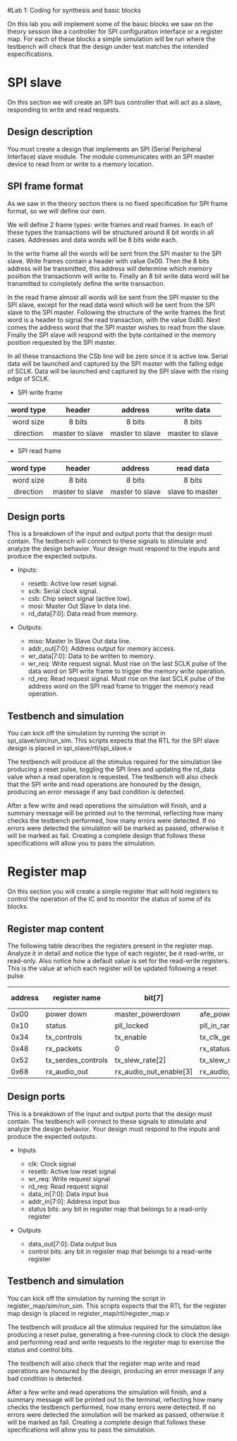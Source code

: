#Lab 1: Coding for synthesis and basic blocks

On this lab you will implement some of the basic blocks we saw on the theory session like a controller for SPI configuration interface or a register map. For each of these blocks a simple simulation will be run where the testbench will check that the design under test matches the intended especifications.


# SPI slave
On this section we will create an SPI bus controller that will act as a slave, responding to write and read requests.

## Design description
You must create a design that implements an SPI (Serial Peripheral Interface) slave module. The module communicates with an SPI master device to read from or write to a memory location.

## SPI frame format
As we saw in the theory section there is no fixed specification for SPI frame format, so we will define our own.

We will define 2 frame types: write frames and read frames. In each of these types the transactions will be structured around 8 bit words in all cases. Addresses and data words will be 8 bits wide each.

In the write frame all the words will be sent from the SPI master to the SPI slave. Write frames contain a header with value 0x00. Then the 8 bits address will be transmitted, this address will determine which memory position the transactionm will write to. Finally an 8 bit write data word will be transmitted to completely define the write transaction.

In the read frame almost all words will be sent from the SPI master to the SPI slave, except for the read data word which will be sent from the SPI slave to the SPI master. Following the structure of the write frames the first word is a header to signal the read transaction, with the value 0x80. Next comes the address word that the SPI master wishes to read from the slave. Finally the SPI slave will respond with the byte contained in the memory position requested by the SPI master.

In all these transactions the CSb line will be zero since it is active low. Serial data will be launched and captured by the SPI master with the falling edge of SCLK. Data will be launched and captured by the SPI slave with the rising edge of SCLK.

- SPI write frame

|word type| header 	| address 	| write data 	|
|:---:|:---:|:---:|:---:|
|word size|8 bits|8 bits| 8 bits|
|direction|master to slave|master to slave|master to slave|

- SPI read frame

|word type| header 	| address 	| read data 	|
|:---:|:---:|:---:|:---:|
|word size|8 bits|8 bits| 8 bits|
|direction|master to slave|master to slave|slave to master|


## Design ports

This is a breakdown of the input and output ports that the design must contain. The testbench will connect to these signals to stimulate and analyze the design behavior. Your design must respond to the inputs and produce the expected outputs.

- Inputs: 

    - resetb: Active low reset signal.
    - sclk: Serial clock signal.
    - csb: Chip select signal (active low).
    - mosi: Master Out Slave In data line.
    - rd_data[7:0]: Data read from memory.

- Outputs:

    - miso: Master In Slave Out data line.
    - addr_out[7:0]: Address output for memory access.
    - wr_data[7:0]: Data to be written to memory.
    - wr_req: Write request signal. Must rise on the last SCLK pulse of the data word on SPI write frame to trigger the memory write operation.
    - rd_req: Read request signal. Must rise on the last SCLK pulse of the address word on the SPI read frame to trigger the memory read operation.

## Testbench and simulation

You can kick off the simulation by running the script in spi_slave/sim/run_sim. This scripts expects that the RTL for the SPI slave design is placed in spi_slave/rtl/spi_slave.v

The testbench will produce all the stimulus required for the simulation like producing a reset pulse, toggling the SPI lines and updating the rd_data value when a read operation is requested. The testbench will also check that the SPI write and read operations are honoured by the design, producing an error message if any bad condition is detected.

After a few write and read operations the simulation will finish, and a summary message will be printed out to the terminal, reflecting how many checks the testbench performed, how many errors were detected. If no errors were detected the simulation will be marked as passed, otherwise it will be marked as fail. Creating a complete design that follows these specifications will allow you to pass the simulation.

# Register map

On this section you will create a simple register that will hold registers to control the operation of the IC and to monitor the status of some of its blocks.

## Register map content
The following table describes the registers present in the register map. Analyze it in detail and notice the type of each register, be it read-write, or read-only. Also notice how a default value is set for the read-write registers. This is the value at which each register will be updated following a reset pulse.


| address 	| register name 	| bit[7] 	| bit[6] 	| bit[5] 	| bit[4] 	| bit[3] 	| bit[2] 	| bit[1] 	| bit[0] 	| default value 	| type 	|
|---------	|---------------	|--------	|--------	|--------	|--------	|--------	|--------	|--------	|--------	|---------------	|------	|
|0x00|power down|master_powerdown|afe_powerdown|aaf_powerdown|pga_powerdown|pll_powerdown|pads_powerdown|0|0|0x80|read/write|
|0x10|status|pll_locked|pll_in_range|pga_saturate|vco_gear[1]|vco_gear[0]|0|0|0|NA|read-only|
|0x34|tx_controls|tx_enable|tx_clk_gen_enable|tx_despreader_enable|tx_freq_diversity_enable|tx_lane_sel[1]|tx_lane_sel[0]|0|0|0x84|read/write|
|0x48|rx_packets|0|rx_status_packet_detected|rx_infoframe_detected|rx_color_correct_detected|rx_content_protection_detected|rx_video_id_detected|rx_audio_id_detected|rx_aux_data_detected|NA|read-only|
|0x52|tx_serdes_controls|tx_slew_rate[2]|tx_slew_rate[1]|tx_slew_rate[0]|tx_phase_interpolation[1]|tx_phase_interpolation[0]|0|0|0|0xF0|read/write|
|0x68|rx_audio_out|rx_audio_out_enable[3]|rx_audio_out_enable[2]|rx_audio_out_enable[1]|rx_audio_out_enable[0]|rx_audio_out_format[1]|rx_audio_out_format[0]|0|0|0xFC|read/write|

## Design ports

This is a breakdown of the input and output ports that the design must contain. The testbench will connect to these signals to stimulate and analyze the design behavior. Your design must respond to the inputs and produce the expected outputs.

- Inputs

    - clk: Clock signal
    - resetb: Active low reset signal
    - wr_req: Write request signal
    - rd_req: Read request signal
    - data_in[7:0]: Data input bus
    - addr_in[7:0]: Address input bus
    - status bits: any bit in register map that belongs to a read-only register

- Outputs
    - data_out[7:0]: Data output bus
    - control bits: any bit in register map that belongs to a read-write register
    
## Testbench and simulation

You can kick off the simulation by running the script in register_map/sim/run_sim. This scripts expects that the RTL for the register map design is placed in register_map/rtl/register_map.v

The testbench will produce all the stimulus required for the simulation like producing a reset pulse, generating a free-running clock to clock the design and performing read and write requests to the register map to exercise the status and control bits. 

The testbench will also check that the register map write and read operations are honoured by the design, producing an error message if any bad condition is detected.

After a few write and read operations the simulation will finish, and a summary message will be printed out to the terminal, reflecting how many checks the testbench performed, how many errors were detected. If no errors were detected the simulation will be marked as passed, otherwise it will be marked as fail. Creating a complete design that follows these specifications will allow you to pass the simulation.